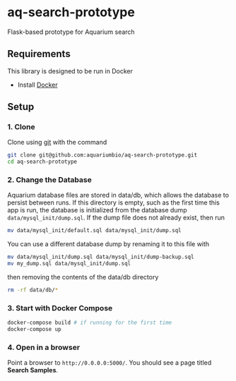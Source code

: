 # aq-search-prototype
Flask-based prototype for Aquarium search

## Requirements

This library is designed to be run in Docker
* Install [Docker](https://www.docker.com/get-started)

## Setup
### 1. Clone
Clone using [git](https://git-scm.com/) with the command

```bash
git clone git@github.com:aquariumbio/aq-search-prototype.git
cd aq-search-prototype
```

### 2. Change the Database
Aquarium database files are stored in data/db, which allows the database to persist between runs. If this directory is empty, such as the first time this app is run, the database is initialized from the database dump `data/mysql_init/dump.sql`. If the dump file does not already exist, then run

```bash
mv data/mysql_init/default.sql data/mysql_init/dump.sql
```

You can use a different database dump by renaming it to this file with

```bash
mv data/mysql_init/dump.sql data/mysql_init/dump-backup.sql
mv my_dump.sql data/mysql_init/dump.sql
```
then removing the contents of the data/db directory

```bash
rm -rf data/db/*
```

### 3. Start with Docker Compose
```bash
docker-compose build # if running for the first time
docker-compose up
```

### 4. Open in a browser
Point a browser to `http://0.0.0.0:5000/`. You should see a page titled **Search Samples**.

